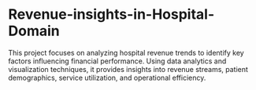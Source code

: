 # Revenue-insights-in-Hospital-Domain
This project focuses on analyzing hospital revenue trends to identify key factors influencing financial performance. Using data analytics and visualization techniques, it provides insights into revenue streams, patient demographics, service utilization, and operational efficiency.

